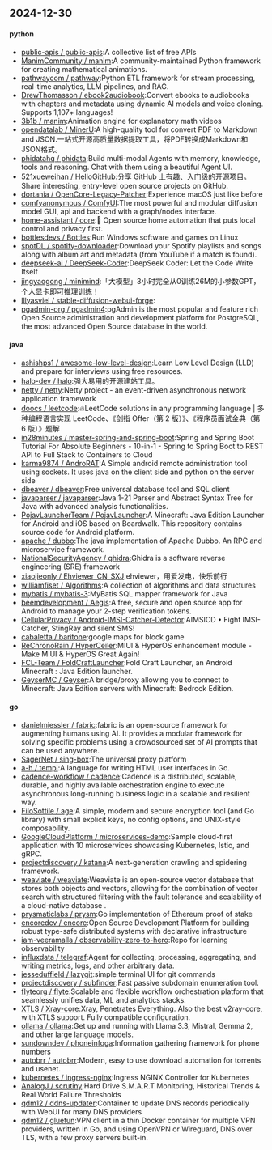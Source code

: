 ## 2024-12-30

#### python
* [public-apis / public-apis](https://github.com/public-apis/public-apis):A collective list of free APIs
* [ManimCommunity / manim](https://github.com/ManimCommunity/manim):A community-maintained Python framework for creating mathematical animations.
* [pathwaycom / pathway](https://github.com/pathwaycom/pathway):Python ETL framework for stream processing, real-time analytics, LLM pipelines, and RAG.
* [DrewThomasson / ebook2audiobook](https://github.com/DrewThomasson/ebook2audiobook):Convert ebooks to audiobooks with chapters and metadata using dynamic AI models and voice cloning. Supports 1,107+ languages!
* [3b1b / manim](https://github.com/3b1b/manim):Animation engine for explanatory math videos
* [opendatalab / MinerU](https://github.com/opendatalab/MinerU):A high-quality tool for convert PDF to Markdown and JSON.一站式开源高质量数据提取工具，将PDF转换成Markdown和JSON格式。
* [phidatahq / phidata](https://github.com/phidatahq/phidata):Build multi-modal Agents with memory, knowledge, tools and reasoning. Chat with them using a beautiful Agent UI.
* [521xueweihan / HelloGitHub](https://github.com/521xueweihan/HelloGitHub):分享 GitHub 上有趣、入门级的开源项目。Share interesting, entry-level open source projects on GitHub.
* [dortania / OpenCore-Legacy-Patcher](https://github.com/dortania/OpenCore-Legacy-Patcher):Experience macOS just like before
* [comfyanonymous / ComfyUI](https://github.com/comfyanonymous/ComfyUI):The most powerful and modular diffusion model GUI, api and backend with a graph/nodes interface.
* [home-assistant / core](https://github.com/home-assistant/core):🏡 Open source home automation that puts local control and privacy first.
* [bottlesdevs / Bottles](https://github.com/bottlesdevs/Bottles):Run Windows software and games on Linux
* [spotDL / spotify-downloader](https://github.com/spotDL/spotify-downloader):Download your Spotify playlists and songs along with album art and metadata (from YouTube if a match is found).
* [deepseek-ai / DeepSeek-Coder](https://github.com/deepseek-ai/DeepSeek-Coder):DeepSeek Coder: Let the Code Write Itself
* [jingyaogong / minimind](https://github.com/jingyaogong/minimind):「大模型」3小时完全从0训练26M的小参数GPT，个人显卡即可推理训练！
* [lllyasviel / stable-diffusion-webui-forge](https://github.com/lllyasviel/stable-diffusion-webui-forge):
* [pgadmin-org / pgadmin4](https://github.com/pgadmin-org/pgadmin4):pgAdmin is the most popular and feature rich Open Source administration and development platform for PostgreSQL, the most advanced Open Source database in the world.

#### java
* [ashishps1 / awesome-low-level-design](https://github.com/ashishps1/awesome-low-level-design):Learn Low Level Design (LLD) and prepare for interviews using free resources.
* [halo-dev / halo](https://github.com/halo-dev/halo):强大易用的开源建站工具。
* [netty / netty](https://github.com/netty/netty):Netty project - an event-driven asynchronous network application framework
* [doocs / leetcode](https://github.com/doocs/leetcode):🔥LeetCode solutions in any programming language | 多种编程语言实现 LeetCode、《剑指 Offer（第 2 版）》、《程序员面试金典（第 6 版）》题解
* [in28minutes / master-spring-and-spring-boot](https://github.com/in28minutes/master-spring-and-spring-boot):Spring and Spring Boot Tutorial For Absolute Beginners - 10-in-1 - Spring to Spring Boot to REST API to Full Stack to Containers to Cloud
* [karma9874 / AndroRAT](https://github.com/karma9874/AndroRAT):A Simple android remote administration tool using sockets. It uses java on the client side and python on the server side
* [dbeaver / dbeaver](https://github.com/dbeaver/dbeaver):Free universal database tool and SQL client
* [javaparser / javaparser](https://github.com/javaparser/javaparser):Java 1-21 Parser and Abstract Syntax Tree for Java with advanced analysis functionalities.
* [PojavLauncherTeam / PojavLauncher](https://github.com/PojavLauncherTeam/PojavLauncher):A Minecraft: Java Edition Launcher for Android and iOS based on Boardwalk. This repository contains source code for Android platform.
* [apache / dubbo](https://github.com/apache/dubbo):The java implementation of Apache Dubbo. An RPC and microservice framework.
* [NationalSecurityAgency / ghidra](https://github.com/NationalSecurityAgency/ghidra):Ghidra is a software reverse engineering (SRE) framework
* [xiaojieonly / Ehviewer_CN_SXJ](https://github.com/xiaojieonly/Ehviewer_CN_SXJ):ehviewer，用爱发电，快乐前行
* [williamfiset / Algorithms](https://github.com/williamfiset/Algorithms):A collection of algorithms and data structures
* [mybatis / mybatis-3](https://github.com/mybatis/mybatis-3):MyBatis SQL mapper framework for Java
* [beemdevelopment / Aegis](https://github.com/beemdevelopment/Aegis):A free, secure and open source app for Android to manage your 2-step verification tokens.
* [CellularPrivacy / Android-IMSI-Catcher-Detector](https://github.com/CellularPrivacy/Android-IMSI-Catcher-Detector):AIMSICD • Fight IMSI-Catcher, StingRay and silent SMS!
* [cabaletta / baritone](https://github.com/cabaletta/baritone):google maps for block game
* [ReChronoRain / HyperCeiler](https://github.com/ReChronoRain/HyperCeiler):MIUI & HyperOS enhancement module - Make MIUI & HyperOS Great Again!
* [FCL-Team / FoldCraftLauncher](https://github.com/FCL-Team/FoldCraftLauncher):Fold Craft Launcher, an Android Minecraft : Java Edition launcher.
* [GeyserMC / Geyser](https://github.com/GeyserMC/Geyser):A bridge/proxy allowing you to connect to Minecraft: Java Edition servers with Minecraft: Bedrock Edition.

#### go
* [danielmiessler / fabric](https://github.com/danielmiessler/fabric):fabric is an open-source framework for augmenting humans using AI. It provides a modular framework for solving specific problems using a crowdsourced set of AI prompts that can be used anywhere.
* [SagerNet / sing-box](https://github.com/SagerNet/sing-box):The universal proxy platform
* [a-h / templ](https://github.com/a-h/templ):A language for writing HTML user interfaces in Go.
* [cadence-workflow / cadence](https://github.com/cadence-workflow/cadence):Cadence is a distributed, scalable, durable, and highly available orchestration engine to execute asynchronous long-running business logic in a scalable and resilient way.
* [FiloSottile / age](https://github.com/FiloSottile/age):A simple, modern and secure encryption tool (and Go library) with small explicit keys, no config options, and UNIX-style composability.
* [GoogleCloudPlatform / microservices-demo](https://github.com/GoogleCloudPlatform/microservices-demo):Sample cloud-first application with 10 microservices showcasing Kubernetes, Istio, and gRPC.
* [projectdiscovery / katana](https://github.com/projectdiscovery/katana):A next-generation crawling and spidering framework.
* [weaviate / weaviate](https://github.com/weaviate/weaviate):Weaviate is an open-source vector database that stores both objects and vectors, allowing for the combination of vector search with structured filtering with the fault tolerance and scalability of a cloud-native database .
* [prysmaticlabs / prysm](https://github.com/prysmaticlabs/prysm):Go implementation of Ethereum proof of stake
* [encoredev / encore](https://github.com/encoredev/encore):Open Source Development Platform for building robust type-safe distributed systems with declarative infrastructure
* [iam-veeramalla / observability-zero-to-hero](https://github.com/iam-veeramalla/observability-zero-to-hero):Repo for learning observability
* [influxdata / telegraf](https://github.com/influxdata/telegraf):Agent for collecting, processing, aggregating, and writing metrics, logs, and other arbitrary data.
* [jesseduffield / lazygit](https://github.com/jesseduffield/lazygit):simple terminal UI for git commands
* [projectdiscovery / subfinder](https://github.com/projectdiscovery/subfinder):Fast passive subdomain enumeration tool.
* [flyteorg / flyte](https://github.com/flyteorg/flyte):Scalable and flexible workflow orchestration platform that seamlessly unifies data, ML and analytics stacks.
* [XTLS / Xray-core](https://github.com/XTLS/Xray-core):Xray, Penetrates Everything. Also the best v2ray-core, with XTLS support. Fully compatible configuration.
* [ollama / ollama](https://github.com/ollama/ollama):Get up and running with Llama 3.3, Mistral, Gemma 2, and other large language models.
* [sundowndev / phoneinfoga](https://github.com/sundowndev/phoneinfoga):Information gathering framework for phone numbers
* [autobrr / autobrr](https://github.com/autobrr/autobrr):Modern, easy to use download automation for torrents and usenet.
* [kubernetes / ingress-nginx](https://github.com/kubernetes/ingress-nginx):Ingress NGINX Controller for Kubernetes
* [AnalogJ / scrutiny](https://github.com/AnalogJ/scrutiny):Hard Drive S.M.A.R.T Monitoring, Historical Trends & Real World Failure Thresholds
* [qdm12 / ddns-updater](https://github.com/qdm12/ddns-updater):Container to update DNS records periodically with WebUI for many DNS providers
* [qdm12 / gluetun](https://github.com/qdm12/gluetun):VPN client in a thin Docker container for multiple VPN providers, written in Go, and using OpenVPN or Wireguard, DNS over TLS, with a few proxy servers built-in.
